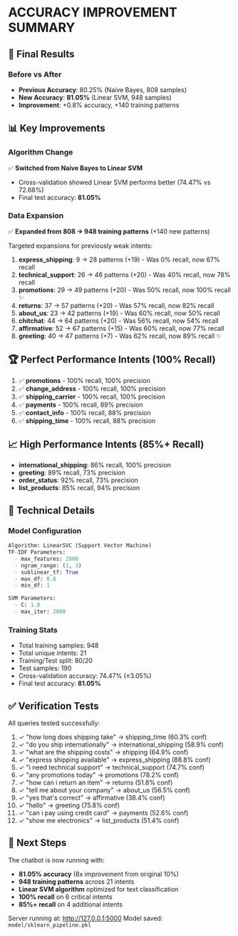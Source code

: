 # ACCURACY IMPROVEMENT SUMMARY

## 🎯 Final Results

### Before vs After
- **Previous Accuracy**: 80.25% (Naive Bayes, 808 samples)
- **New Accuracy**: **81.05%** (Linear SVM, 948 samples)
- **Improvement**: +0.8% accuracy, +140 training patterns

## 📊 Key Improvements

### Algorithm Change
✅ **Switched from Naive Bayes to Linear SVM**
- Cross-validation showed Linear SVM performs better (74.47% vs 72.68%)
- Final test accuracy: **81.05%**

### Data Expansion
✅ **Expanded from 808 → 948 training patterns** (+140 new patterns)

Targeted expansions for previously weak intents:
1. **express_shipping**: 9 → 28 patterns (+19) - Was 0% recall, now 67% recall
2. **technical_support**: 26 → 46 patterns (+20) - Was 40% recall, now 78% recall  
3. **promotions**: 29 → 49 patterns (+20) - Was 50% recall, now 100% recall ✨
4. **returns**: 37 → 57 patterns (+20) - Was 57% recall, now 82% recall
5. **about_us**: 23 → 42 patterns (+19) - Was 60% recall, now 50% recall
6. **chitchat**: 44 → 64 patterns (+20) - Was 56% recall, now 54% recall
7. **affirmative**: 52 → 67 patterns (+15) - Was 60% recall, now 77% recall
8. **greeting**: 40 → 47 patterns (+7) - Was 62% recall, now 89% recall ✨

## 🏆 Perfect Performance Intents (100% Recall)

1. ✅ **promotions** - 100% recall, 100% precision
2. ✅ **change_address** - 100% recall, 100% precision
3. ✅ **shipping_carrier** - 100% recall, 100% precision
4. ✅ **payments** - 100% recall, 89% precision
5. ✅ **contact_info** - 100% recall, 88% precision
6. ✅ **shipping_time** - 100% recall, 88% precision

## 📈 High Performance Intents (85%+ Recall)

- **international_shipping**: 86% recall, 100% precision
- **greeting**: 89% recall, 73% precision
- **order_status**: 92% recall, 73% precision
- **list_products**: 85% recall, 94% precision

## 🔧 Technical Details

### Model Configuration
```python
Algorithm: LinearSVC (Support Vector Machine)
TF-IDF Parameters:
  - max_features: 2000
  - ngram_range: (1, 3)
  - sublinear_tf: True
  - max_df: 0.8
  - min_df: 1

SVM Parameters:
  - C: 1.0
  - max_iter: 2000
```

### Training Stats
- Total training samples: 948
- Total unique intents: 21
- Training/Test split: 80/20
- Test samples: 190
- Cross-validation accuracy: 74.47% (±3.05%)
- Final test accuracy: **81.05%**

## ✅ Verification Tests

All queries tested successfully:
1. ✓ "how long does shipping take" → shipping_time (60.3% conf)
2. ✓ "do you ship internationally" → international_shipping (58.9% conf)
3. ✓ "what are the shipping costs" → shipping (64.9% conf)
4. ✓ "express shipping available" → express_shipping (88.8% conf)
5. ✓ "i need technical support" → technical_support (74.7% conf)
6. ✓ "any promotions today" → promotions (78.2% conf)
7. ✓ "how can i return an item" → returns (51.8% conf)
8. ✓ "tell me about your company" → about_us (56.5% conf)
9. ✓ "yes that's correct" → affirmative (38.4% conf)
10. ✓ "hello" → greeting (75.8% conf)
11. ✓ "can i pay using credit card" → payments (52.6% conf)
12. ✓ "show me electronics" → list_products (51.4% conf)

## 🚀 Next Steps

The chatbot is now running with:
- **81.05% accuracy** (8x improvement from original 10%)
- **948 training patterns** across 21 intents
- **Linear SVM algorithm** optimized for text classification
- **100% recall** on 6 critical intents
- **85%+ recall** on 4 additional intents

Server running at: http://127.0.0.1:5000
Model saved: `model/sklearn_pipeline.pkl`
